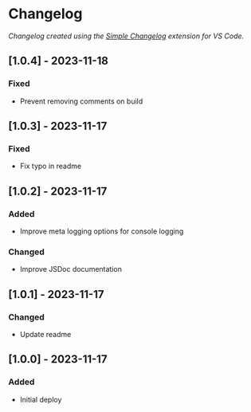 # Changelog

*Changelog created using the [Simple Changelog](https://marketplace.visualstudio.com/items?itemName=tobiaswaelde.vscode-simple-changelog) extension for VS Code.*

## [1.0.4] - 2023-11-18
### Fixed
- Prevent removing comments on build


## [1.0.3] - 2023-11-17
### Fixed
- Fix typo in readme


## [1.0.2] - 2023-11-17
### Added
- Improve meta logging options for console logging

### Changed
- Improve JSDoc documentation


## [1.0.1] - 2023-11-17
### Changed
- Update readme


## [1.0.0] - 2023-11-17
### Added
- Initial deploy